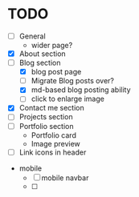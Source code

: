 # TODO


- [ ] General
  - wider page?
- [x] About section
- [ ] Blog section
  - [x] blog post page
  - [ ] Migrate Blog posts over?
  - [x] md-based blog posting ability
  - [ ] click to enlarge image
- [x] Contact me section
- [ ] Projects section
- [ ] Portfolio section
  - Portfolio card
  - Image preview
- [ ] Link icons in header
- mobile
   - [ ] mobile navbar
   - [ ] 
